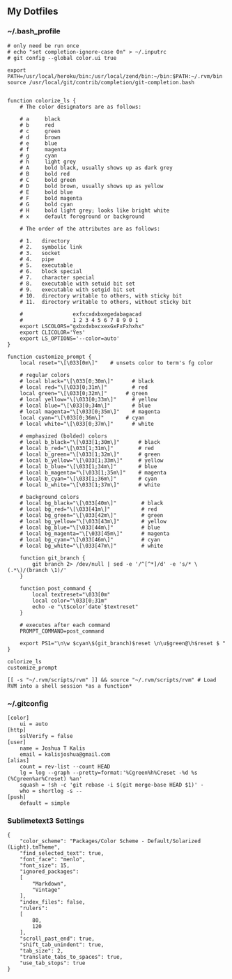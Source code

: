 ## My Dotfiles

### ~/.bash_profile

    # only need be run once
    # echo "set completion-ignore-case On" > ~/.inputrc
    # git config --global color.ui true

    export PATH=/usr/local/heroku/bin:/usr/local/zend/bin:~/bin:$PATH:~/.rvm/bin
    source /usr/local/git/contrib/completion/git-completion.bash


    function colorize_ls {
        # The color designators are as follows:

        # a     black
        # b     red
        # c     green
        # d     brown
        # e     blue
        # f     magenta
        # g     cyan
        # h     light grey
        # A     bold black, usually shows up as dark grey
        # B     bold red
        # C     bold green
        # D     bold brown, usually shows up as yellow
        # E     bold blue
        # F     bold magenta
        # G     bold cyan
        # H     bold light grey; looks like bright white
        # x     default foreground or background

        # The order of the attributes are as follows:

        # 1.   directory
        # 2.   symbolic link
        # 3.   socket
        # 4.   pipe
        # 5.   executable
        # 6.   block special
        # 7.   character special
        # 8.   executable with setuid bit set
        # 9.   executable with setgid bit set
        # 10.  directory writable to others, with sticky bit
        # 11.  directory writable to others, without sticky bit

        #                exfxcxdxbxegedabagacad
        #                1 2 3 4 5 6 7 8 9 0 1
        export LSCOLORS="gxbxdxbxcxexGxFxFxhxhx"
        export CLICOLOR='Yes'
        export LS_OPTIONS='--color=auto'
    }

    function customize_prompt {
        local reset="\[\033[0m\]"    # unsets color to term's fg color

        # regular colors
        # local black="\[\033[0;30m\]"      # black
        # local red="\[\033[0;31m\]"        # red
        local green="\[\033[0;32m\]"      # green
        # local yellow="\[\033[0;33m\]"     # yellow
        # local blue="\[\033[0;34m\]"       # blue
        # local magenta="\[\033[0;35m\]"    # magenta
        local cyan="\[\033[0;36m\]"       # cyan
        # local white="\[\033[0;37m\]"      # white

        # emphasized (bolded) colors
        # local b_black="\[\033[1;30m\]"      # black
        # local b_red="\[\033[1;31m\]"        # red
        # local b_green="\[\033[1;32m\]"      # green
        # local b_yellow="\[\033[1;33m\]"     # yellow
        # local b_blue="\[\033[1;34m\]"       # blue
        # local b_magenta="\[\033[1;35m\]"    # magenta
        # local b_cyan="\[\033[1;36m\]"       # cyan
        # local b_white="\[\033[1;37m\]"      # white

        # background colors
        # local bg_black="\[\033[40m\]"        # black
        # local bg_red="\[\033[41m\]"          # red
        # local bg_green="\[\033[42m\]"        # green
        # local bg_yellow="\[\033[43m\]"       # yellow
        # local bg_blue="\[\033[44m\]"         # blue
        # local bg_magenta="\[\033[45m\]"      # magenta
        # local bg_cyan="\[\033[46m\]"         # cyan
        # local bg_white="\[\033[47m\]"        # white

        function git_branch {
            git branch 2> /dev/null | sed -e '/^[^*]/d' -e 's/* \(.*\)/(branch \1)/'
        }

        function post_command {
            local textreset="\033[0m"
            local color="\033[0;31m"
            echo -e "\t$color`date`$textreset"
        }

        # executes after each command
        PROMPT_COMMAND=post_command

        export PS1="\n\w $cyan\$(git_branch)$reset \n\u$green@\h$reset $ "
    }

    colorize_ls
    customize_prompt

    [[ -s "~/.rvm/scripts/rvm" ]] && source "~/.rvm/scripts/rvm" # Load RVM into a shell session *as a function*



### ~/.gitconfig

    [color]
        ui = auto
    [http]
        sslVerify = false
    [user]
        name = Joshua T Kalis
        email = kalisjoshua@gmail.com
    [alias]
        count = rev-list --count HEAD
        lg = log --graph --pretty=format:'%Cgreen%h%Creset -%d %s (%Cgreen%ar%Creset) %an'
        squash = !sh -c 'git rebase -i $(git merge-base HEAD $1)' -
        who = shortlog -s --
    [push]
        default = simple

### Sublimetext3 Settings

    {
        "color_scheme": "Packages/Color Scheme - Default/Solarized (Light).tmTheme",
        "find_selected_text": true,
        "font_face": "menlo",
        "font_size": 15,
        "ignored_packages":
        [
            "Markdown",
            "Vintage"
        ],
        "index_files": false,
        "rulers":
        [
            80,
            120
        ],
        "scroll_past_end": true,
        "shift_tab_unindent": true,
        "tab_size": 2,
        "translate_tabs_to_spaces": true,
        "use_tab_stops": true
    }
